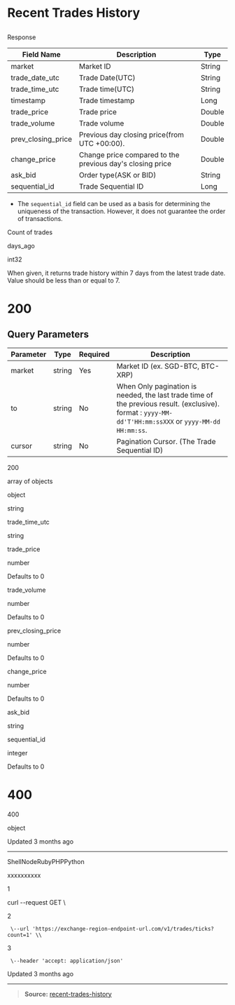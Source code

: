 # Recent Trades History

##

Response

[](#response)

| Field Name         | Description                                               | Type   |
| ------------------ | --------------------------------------------------------- | ------ |
| market             | Market ID                                                 | String |
| trade_date_utc     | Trade Date(UTC)                                           | String |
| trade_time_utc     | Trade time(UTC)                                           | String |
| timestamp          | Trade timestamp                                           | Long   |
| trade_price        | Trade price                                               | Double |
| trade_volume       | Trade volume                                              | Double |
| prev_closing_price | Previous day closing price(from UTC +00:00).              | Double |
| change_price       | Change price compared to the previous day's closing price | Double |
| ask_bid            | Order type(ASK or BID)                                    | String |
| sequential_id      | Trade Sequential ID                                       | Long   |

- The `sequential_id` field can be used as a basis for determining the
  uniqueness of the transaction. However, it does not guarantee the order of
  transactions.

Count of trades

days_ago

int32

When given, it returns trade history within 7 days from the latest trade date.
Value should be less than or equal to 7.

# 200

## Query Parameters

| Parameter | Type   | Required | Description                                                                                                                                            |
| --------- | ------ | -------- | ------------------------------------------------------------------------------------------------------------------------------------------------------ |
| market    | string | Yes      | Market ID (ex. SGD-BTC, BTC-XRP)                                                                                                                       |
| to        | string | No       | When Only pagination is needed, the last trade time of the previous result. (exclusive). format : `yyyy-MM-dd'T'HH:mm:ssXXX` or `yyyy-MM-dd HH:mm:ss`. |
| cursor    | string | No       | Pagination Cursor. (The Trade Sequential ID)                                                                                                           |

200

array of objects

object

string

trade_time_utc

string

trade_price

number

Defaults to 0

trade_volume

number

Defaults to 0

prev_closing_price

number

Defaults to 0

change_price

number

Defaults to 0

ask_bid

string

sequential_id

integer

Defaults to 0

# 400

400

object

Updated 3 months ago

---

ShellNodeRubyPHPPython

xxxxxxxxxx

1

curl \--request GET \\

2

     \--url 'https://exchange-region-endpoint-url.com/v1/trades/ticks?count=1' \\

3

     \--header 'accept: application/json'

Updated 3 months ago

---

> **Source:**
> [recent-trades-history](https://global-docs.upbit.com/reference/today-trades-history)
